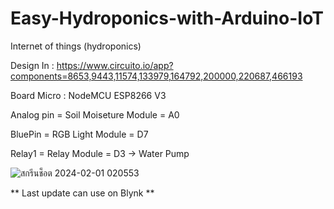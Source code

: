 # Easy-Hydroponics-with-Arduino-IoT
Internet of things (hydroponics)

Design In : https://www.circuito.io/app?components=8653,9443,11574,133979,164792,200000,220687,466193

Board Micro : NodeMCU ESP8266 V3 

Analog pin = Soil Moiseture Module = A0

BluePin = RGB Light Module = D7 

Relay1 = Relay Module = D3 -> Water Pump

![สกรีนช็อต 2024-02-01 020553](https://github.com/sasitsrirat/Easy-Hydroponics-with-Arduino-IoT/assets/55717534/02eff6c9-4b70-4541-bc77-cb4172fa61f8)

** Last update can use on Blynk **
